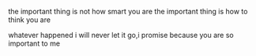 the important thing is not how smart you are
the important thing is how to think you are

whatever happened i will never let it go,i promise
because you are so important to me